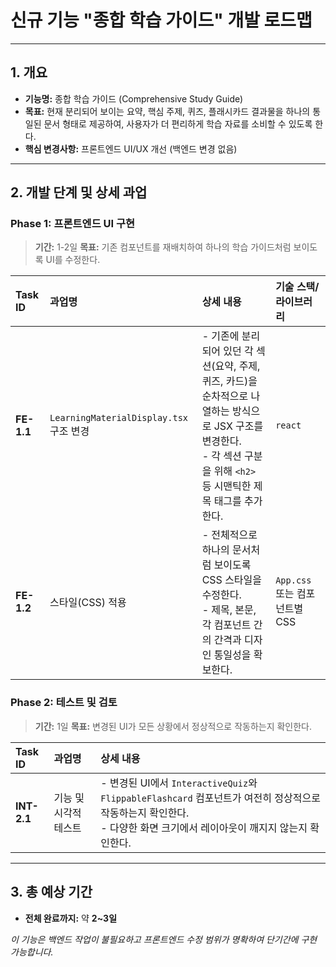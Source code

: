 # 신규 기능 "종합 학습 가이드" 개발 로드맵

---

## 1. 개요

- **기능명:** 종합 학습 가이드 (Comprehensive Study Guide)
- **목표:** 현재 분리되어 보이는 요약, 핵심 주제, 퀴즈, 플래시카드 결과물을 하나의 통일된 문서 형태로 제공하여, 사용자가 더 편리하게 학습 자료를 소비할 수 있도록 한다.
- **핵심 변경사항:** 프론트엔드 UI/UX 개선 (백엔드 변경 없음)

---

## 2. 개발 단계 및 상세 과업

### **Phase 1: 프론트엔드 UI 구현**

> **기간:** 1-2일
> **목표:** 기존 컴포넌트를 재배치하여 하나의 학습 가이드처럼 보이도록 UI를 수정한다.

| Task ID | 과업명 | 상세 내용 | 기술 스택/라이브러리 |
| :--- | :--- | :--- | :--- |
| **FE-1.1** | `LearningMaterialDisplay.tsx` 구조 변경 | - 기존에 분리되어 있던 각 섹션(요약, 주제, 퀴즈, 카드)을 순차적으로 나열하는 방식으로 JSX 구조를 변경한다.<br>- 각 섹션 구분을 위해 `<h2>` 등 시맨틱한 제목 태그를 추가한다. | `react` |
| **FE-1.2** | 스타일(CSS) 적용 | - 전체적으로 하나의 문서처럼 보이도록 CSS 스타일을 수정한다.<br>- 제목, 본문, 각 컴포넌트 간의 간격과 디자인 통일성을 확보한다. | `App.css` 또는 컴포넌트별 CSS |

### **Phase 2: 테스트 및 검토**

> **기간:** 1일
> **목표:** 변경된 UI가 모든 상황에서 정상적으로 작동하는지 확인한다.

| Task ID | 과업명 | 상세 내용 |
| :--- | :--- | :--- |
| **INT-2.1**| 기능 및 시각적 테스트 | - 변경된 UI에서 `InteractiveQuiz`와 `FlippableFlashcard` 컴포넌트가 여전히 정상적으로 작동하는지 확인한다.<br>- 다양한 화면 크기에서 레이아웃이 깨지지 않는지 확인한다. |

---

## 3. 총 예상 기간

- **전체 완료까지:** 약 **2~3일**

*이 기능은 백엔드 작업이 불필요하고 프론트엔드 수정 범위가 명확하여 단기간에 구현 가능합니다.*
